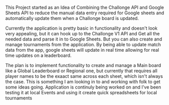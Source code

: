 This Project started as an Idea of Combining the Challonge API and Google Sheets API to reduce the manual data entry required for Google sheets and automatically update them when a Challonge board is updated.

Currently the application is pretty basic in functionality and doesn't look very appealing, but it can hook up to the Challonge V1 API and Get all the needed data and parse it in to Google Sheets.
But you can also create and manage tournaments from the application. By being able to update match data from the app, google sheets will update in real time allowing for real time updates on a leaderboard.

The plan is to implement functionality to create and manage a Main board like a Global Leaderboard or Regional one, but currently that requires all player names to be the exaact same across each sheet, which
isn't always the case. This is something I am looking in to and working with folk to get some ideas going. Application is continuly being worked on and I've been testing it at local Events and using it create quick
spreadsheets for local tournaments
